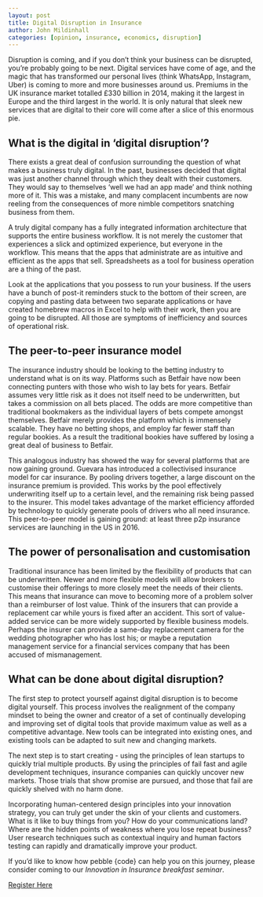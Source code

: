 ```yaml
---
layout: post
title: Digital Disruption in Insurance
author: John Mildinhall
categories: [opinion, insurance, economics, disruption]
--- 
```


Disruption is coming, and if you don’t think your business can be disrupted, you’re probably going to be next. Digital services have come of age, and the magic that has transformed our personal lives (think WhatsApp, Instagram, Uber) is coming to more and more businesses around us. Premiums in the UK insurance market totalled £330 billion in 2014, making it the largest in Europe and the third largest in the world. It is only natural that sleek new services that are digital to their core will come after a slice of this enormous pie. 

## What is the digital in ‘digital disruption’?

There exists a great deal of confusion surrounding the question of what makes a business truly digital. In the past, businesses decided that digital was just another channel through which they dealt with their customers. They would say to themselves ‘well we had an app made’ and think nothing more of it. This was a mistake, and many complacent incumbents are now reeling from the consequences of more nimble competitors snatching business from them.

A truly digital company has a fully integrated information architecture that supports the entire business workflow. It is not merely the customer that experiences a slick and optimized experience, but everyone in the workflow. This means that the apps that administrate are as intuitive and efficient as the apps that sell. Spreadsheets as a tool for business operation are a thing of the past. 

Look at the applications that you possess to run your business. If the users have a bunch of post-it reminders stuck to the bottom of their screen, are copying and pasting data between two separate applications or have created homebrew macros in Excel to help with their work, then you are going to be disrupted. All those are symptoms of inefficiency and sources of operational risk.

## The peer-to-peer insurance model

The insurance industry should be looking to the betting industry to understand what is on its way. Platforms such as Betfair have now been connecting punters with those who wish to lay bets for years. Betfair assumes very little risk as it does not itself need to be underwritten, but takes a commission on all bets placed. The odds are more competitive than traditional bookmakers as the individual layers of bets compete amongst themselves. Betfair merely provides the platform which is immensely scalable. They have no betting shops, and employ far fewer staff than regular bookies. As a result the traditional bookies have suffered by losing a great deal of business to Betfair. 

This analogous industry has showed the way for several platforms that are now gaining ground. Guevara has introduced a collectivised insurance model for car insurance. By pooling drivers together, a large discount on the insurance premium is provided. This works by the pool effectively underwriting itself up to a certain level, and the remaining risk being passed to the insurer. This model takes advantage of the market efficiency afforded by technology to quickly generate pools of drivers who all need insurance. This peer-to-peer model is gaining ground: at least three p2p insurance services are launching in the US in 2016. 

## The power of personalisation and customisation

Traditional insurance has been limited by the flexibility of products that can be underwritten. Newer and more flexible models will allow brokers to customise their offerings to more closely meet the needs of their clients. This means that insurance can move to becoming more of a problem solver than a reimburser of lost value. Think of the insurers that can provide a replacement car while yours is fixed after an accident. This sort of value-added service can be more widely supported by flexible business models. Perhaps the insurer can provide a same-day replacement camera for the wedding photographer who has lost his; or maybe a reputation management service for a financial services company that has been accused of mismanagement. 

## What can be done about digital disruption?


The first step to protect yourself against digital disruption is to become digital yourself. This process involves the realignment of the company mindset to being the owner and creator of a set of continually developing and improving set of digital tools that provide maximum value as well as a competitive advantage. New tools can be integrated into existing ones, and existing tools can be adapted to suit new and changing markets. 

The next step is to start creating - using the principles of lean startups to quickly trial multiple products. By using the principles of fail fast and agile development techniques, insurance companies can quickly uncover new markets. Those trials that show promise are pursued, and those that fail are quickly shelved with no harm done. 

Incorporating human-centered design principles into your innovation strategy, you can truly get under the skin of your clients and customers. What is it like to buy things from you? How do your communications land? Where are the hidden points of weakness where you lose repeat business? User research techniques such as contextual inquiry and human factors testing can rapidly and dramatically improve your product. 

If you’d like to know how pebble {code} can help you on this journey, please consider coming to our <em>Innovation in Insurance breakfast seminar</em>. 

[Register Here](https://www.eventbrite.co.uk/e/innovation-in-insurance-tickets-26147397570)

